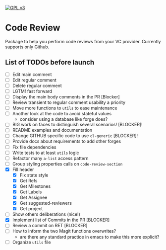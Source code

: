 [![GPL v3](https://img.shields.io/badge/license-GPL_v3-green.svg)](http://www.gnu.org/licenses/gpl-3.0.txt)

# Code Review

Package to help you perform code reviews from your VC provider. Currently
supports only Github.


## List of TODOs before launch

- [ ] Edit main comment
- [ ] Edit regular comment
- [ ] Delete regular comment
- [ ] LGTM! fast forward
- [ ] Display the main body comments in the PR [Blocker]
- [ ] Review transient to regular comment usability a priority
- [ ] Move more functions to `utils` to ease maintenance
- [ ] Another look at the code to avoid stateful values
  - consider using a database like forge does?
- [ ] BIG work on faces to distinguish several scenarios! [BLOCKER]!
- [ ] README examples and documentation
- [ ] Change GITHUB specific code to use `cl-generic` [BLOCKER]!
- [ ] Provide docs about requirements to add other forges
- [ ] Fix file dependencies
- [ ] Write tests to at least `utils` logic
- [ ] Refactor many `a-list` access pattern
- [ ] Group styling properties calls on `code-review-section`
- [x] Fill header
  - [x] Fix state style
  - [x] Get Refs
  - [x] Get Milestones
  - [x] Get Labels
  - [x] Get Assignee
  - [x] Get suggested-reviewers
  - [x] Get project
- [ ] Show others deliberations (nice!)
- [x] Implement list of Commits in the PR [BLOCKER]
- [ ] Review a commit on RET [BLOCKER]
- [ ] How to inform the two Magit functions overwrites?
  - are there any standard practice in emacs to make this more explicit?
- [ ] Organize `utils` file

